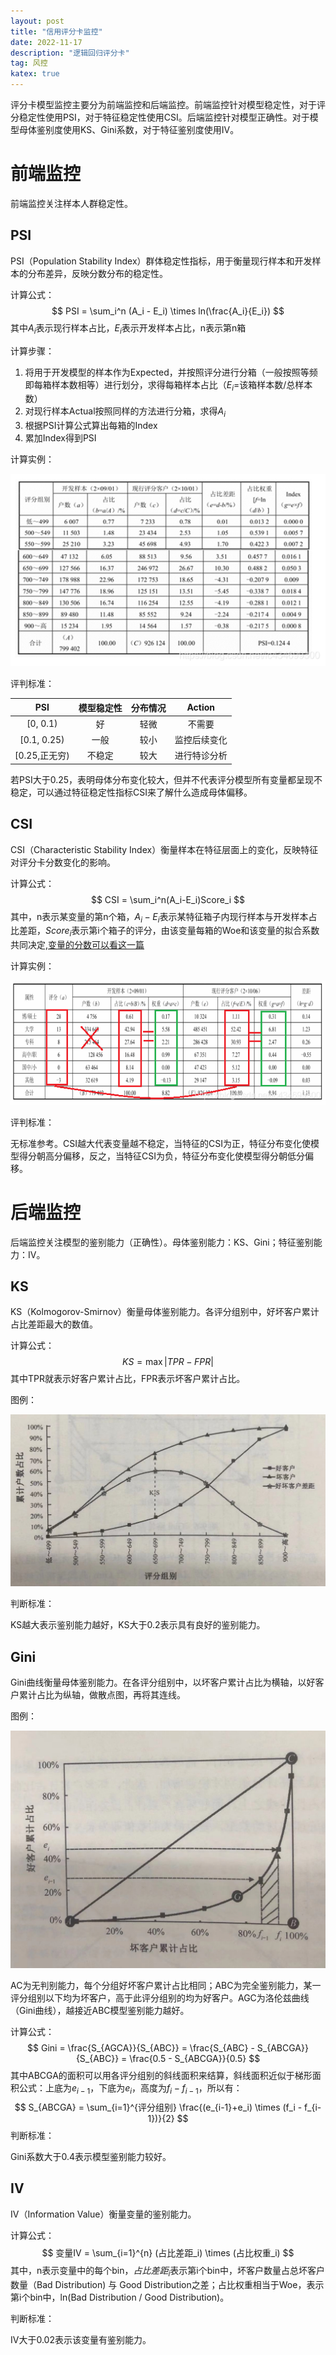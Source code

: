 ```yaml
---
layout: post
title: "信用评分卡监控"
date: 2022-11-17
description: "逻辑回归评分卡"
tag: 风控
katex: true
---
```


评分卡模型监控主要分为前端监控和后端监控。前端监控针对模型稳定性，对于评分稳定性使用PSI，对于特征稳定性使用CSI。后端监控针对模型正确性。对于模型母体鉴别度使用KS、Gini系数，对于特征鉴别度使用IV。

# 前端监控

前端监控关注样本人群稳定性。

## PSI

PSI（Population Stability Index）群体稳定性指标，用于衡量现行样本和开发样本的分布差异，反映分数分布的稳定性。

计算公式：
$$
PSI = \sum_i^n (A_i - E_i) \times ln(\frac{A_i}{E_i})
$$
其中$A_i$表示现行样本占比，$E_i$表示开发样本占比，n表示第n箱

计算步骤：

1. 将用于开发模型的样本作为Expected，并按照评分进行分箱（一般按照等频即每箱样本数相等）进行划分，求得每箱样本占比（$E_i$=该箱样本数/总样本数）
2. 对现行样本Actual按照同样的方法进行分箱，求得$A_i$
3. 根据PSI计算公式算出每箱的Index
4. 累加Index得到PSI

计算实例：

![PSI计算](\assets\risk\2022-11-17-risk-credit-card-score-monitoring\1.png)

评判标准：

|      PSI      | 模型稳定性 | 分布情况 |    Action    |
| :-----------: | :--------: | :------: | :----------: |
|   [0, 0.1)    |     好     |   轻微   |    不需要    |
|  [0.1, 0.25)  |    一般    |   较小   | 监控后续变化 |
| [0.25,正无穷) |   不稳定   |   较大   | 进行特诊分析 |

若PSI大于0.25，表明母体分布变化较大，但并不代表评分模型所有变量都呈现不稳定，可以通过特征稳定性指标CSI来了解什么造成母体偏移。

## CSI

CSI（Characteristic Stability Index）衡量样本在特征层面上的变化，反映特征对评分卡分数变化的影响。

计算公式：
$$
CSI = \sum_i^n(A_i-E_i)Score_i
$$
其中，n表示某变量的第n个箱，$A_i - E_i$表示某特征箱子内现行样本与开发样本占比差距，$Score_i$表示第i个箱子的评分，由该变量每箱的Woe和该变量的拟合系数共同决定,[变量的分数可以看这一篇](https://pangzhengyang.github.io/2022/05/risk-credit_card_score_mapping/)

计算实例：

![CSI计算](\assets\risk\2022-11-17-risk-credit-card-score-monitoring\2.png)

评判标准：

无标准参考。CSI越大代表变量越不稳定，当特征的CSI为正，特征分布变化使模型得分朝高分偏移，反之，当特征CSI为负，特征分布变化使模型得分朝低分偏移。

# 后端监控

后端监控关注模型的鉴别能力（正确性）。母体鉴别能力：KS、Gini；特征鉴别能力：IV。

## KS

KS（Kolmogorov-Smirnov）衡量母体鉴别能力。各评分组别中，好坏客户累计占比差距最大的数值。

计算公式：
$$
KS = \max |TPR - FPR|
$$
其中TPR就表示好客户累计占比，FPR表示坏客户累计占比。

图例：

![KS](\assets\risk\2022-11-17-risk-credit-card-score-monitoring\3.png)

判断标准：

KS越大表示鉴别能力越好，KS大于0.2表示具有良好的鉴别能力。

## Gini

Gini曲线衡量母体鉴别能力。在各评分组别中，以坏客户累计占比为横轴，以好客户累计占比为纵轴，做散点图，再将其连线。

图例：

![Gini曲线](\assets\risk\2022-11-17-risk-credit-card-score-monitoring\4.png)

AC为无判别能力，每个分组好坏客户累计占比相同；ABC为完全鉴别能力，某一评分组别以下均为坏客户，高于此评分组别的均为好客户。AGC为洛伦兹曲线（Gini曲线），越接近ABC模型鉴别能力越好。

计算公式：
$$
Gini = \frac{S_{AGCA}}{S_{ABC}} = \frac{S_{ABC} - S_{ABCGA}}{S_{ABC}} = \frac{0.5 - S_{ABCGA}}{0.5} 
$$
其中ABCGA的面积可以用各评分组别的斜线面积来结算，斜线面积近似于梯形面积公式：上底为$e_{i-1}$，下底为$e_i$，高度为$f_i - f_{i-1}$，所以有：
$$
S_{ABCGA} = \sum_{i=1}^{评分组别} \frac{(e_{i-1}+e_i) \times (f_i - f_{i-1})}{2}
$$
判断标准：

Gini系数大于0.4表示模型鉴别能力较好。

## IV

IV（Information Value）衡量变量的鉴别能力。

计算公式：
$$
变量IV = \sum_{i=1}^{n} (占比差距_i) \times (占比权重_i)
$$
其中，n表示变量中的每个bin，$占比差距_i$表示第i个bin中，坏客户数量占总坏客户数量（Bad Distribution) 与 Good Distribution之差；占比权重相当于Woe，表示第i个bin中，ln(Bad Distribution / Good Distribution)。

判断标准：

IV大于0.02表示该变量有鉴别能力。

